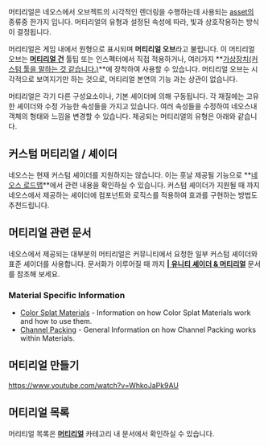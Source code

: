 <languages/>머티리얼은 네오스에서 오브젝트의 시각적인 렌더링을
수행하는데 사용되는 [asset의](Asset "wikilink") 종류중 한가지 입니다.
머티리얼의 유형과 설정된 속성에 따라, 빛과 상호작용하는 방식이
결정됩니다.

머리티얼은 게임 내에서 원형으로 표시되며 **머티리얼 오브**라고 불립니다.
이 머티리얼 오브는 **[머티리얼 건](Material_Gun "wikilink")** 툴팁 또는
인스펙터에서 직접 적용하거나, 여러가지 **[가상장치(커스텀 툴을 말하는 것
같습니다.)](Virtual_Device "wikilink")**에 장착하여 사용할 수 있습니다.
머티리얼 오브는 시각적으로 보여지기만 하는 것으로, 머티리얼 본연의 기능
과는 상관이 없습니다.

머티리얼은 각기 다른 구성요소이나, 기본 셰이더에 의해 구동됩니다. 각
재질에는 고유한 셰이더와 수정 가능한 속성들을 가지고 있습니다. 여러
속성들을 수정하여 네오스내 객체의 형태와 느낌을 변경할 수 있습니다.
제공되는 머티리얼의 유형은 아래와 같습니다.

## 커스텀 머티리얼 / 셰이더

네오스는 현재 커스텀 셰이더를 지원하지는 않습니다. 이는 훗날 제공될
기능으로 **[네오스
로드맵](https://github.com/Frooxius/ResonitePublic/projects/1#card-35344852)**에서
관련 내용을 확인하실 수 있습니다. 커스텀 셰이더가 지원될 때 까지
네오스에서 제공하는 셰이더에 컴포넌트와 로직스를 적용하여 효과를
구현하는 방법도 추천드립니다.

<div class="mw-translate-fuzzy">

## 머티리얼 관련 문서

네오스에서 제공되는 대부분의 머티리얼은 커뮤니티에서 요청한 일부 커스텀
셰이더와 표준 셰이더를 사용합니다. 문서화가 이루어질 때 까지 **[\|
유니티 셰이더 &
머티리얼](https://docs.unity3d.com/Packages/com.unity.render-pipelines.universal@7.1/manual/shading-model.html)**
문서를 참조해 보세요.

</div>

### Material Specific Information

-   [Color Splat Materials](Color_Splat_Materials "wikilink") -
    Information on how Color Splat Materials work and how to use them.
-   [Channel Packing](Channel_Packing "wikilink") - General Information
    on how Channel Packing works within Materials.

## 머티리얼 만들기

<youtube><https://www.youtube.com/watch?v=WhkoJaPk9AU></youtube>

## 머티리얼 목록

머리티얼 목록은 **[머티리얼](:Category:Materials "wikilink")** 카테고리
내 문서에서 확인하실 수 있습니다.